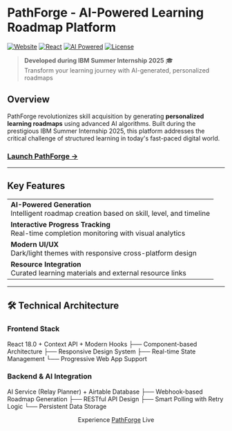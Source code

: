 # PathForge - AI-Powered Learning Roadmap Platform

[![Website](https://img.shields.io/badge/Website-Live-brightgreen)](https://srivas-saksham.github.io/PathForge-Roadmap/)
[![React](https://img.shields.io/badge/React-18.0-blue)](https://reactjs.org)
[![AI Powered](https://img.shields.io/badge/AI-Powered-orange)](https://github.com/srivas-saksham/PathForge-Roadmap)
[![License](https://img.shields.io/badge/License-MIT-yellow)](LICENSE)

> **Developed during IBM Summer Internship 2025** 🎓  
> Transform your learning journey with AI-generated, personalized roadmaps

## Overview

PathForge revolutionizes skill acquisition by generating **personalized learning roadmaps** using advanced AI algorithms. Built during the prestigious IBM Summer Internship 2025, this platform addresses the critical challenge of structured learning in today's fast-paced digital world.

### **[Launch PathForge →](https://srivas-saksham.github.io/PathForge-Roapmap-AI-Agent/)**

---

## Key Features

<table>
<tr>
<td><strong>AI-Powered Generation</strong><br/>Intelligent roadmap creation based on skill, level, and timeline</td>
</tr>
<tr>
<td><strong>Interactive Progress Tracking</strong><br/>Real-time completion monitoring with visual analytics</td>
</tr>
<tr>
<td><strong>Modern UI/UX</strong><br/>Dark/light themes with responsive cross-platform design</td>
</tr>
<tr>
<td><strong>Resource Integration</strong><br/>Curated learning materials and external resource links</td>
</tr>
</table>

---

## 🛠️ Technical Architecture

### **Frontend Stack**
React 18.0 + Context API + Modern Hooks
├── Component-based Architecture
├── Responsive Design System
├── Real-time State Management
└── Progressive Web App Support

### **Backend & AI Integration**
AI Service (Relay Planner) + Airtable Database
├── Webhook-based Roadmap Generation
├── RESTful API Design
├── Smart Polling with Retry Logic
└── Persistent Data Storage


<div align="center">
  Experience
  <a href='https://srivas-saksham.github.io/PathForge-Roadmap/'>PathForge</a>
  Live
</div>
